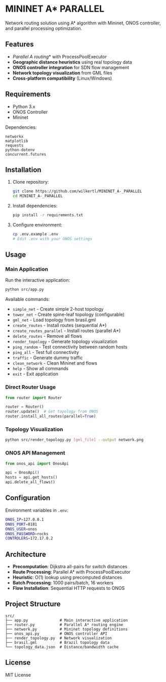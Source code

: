 # MININET A* PARALLEL

Network routing solution using A* algorithm with Mininet, ONOS controller, and parallel processing optimization.

## Features

- **Parallel A* routing** with ProcessPoolExecutor
- **Geographic distance heuristics** using real topology data
- **ONOS controller integration** for SDN flow management
- **Network topology visualization** from GML files
- **Cross-platform compatibility** (Linux/Windows)

## Requirements

- Python 3.x
- ONOS Controller
- Mininet

Dependencies:
```
networkx
matplotlib
requests
python-dotenv
concurrent.futures
```

## Installation

1. Clone repository:
   ```bash
   git clone https://github.com/wilkertl/MININET_A-_PARALLEL
   cd MININET_A-_PARALLEL
   ```

2. Install dependencies:
   ```bash
   pip install -r requirements.txt
   ```

3. Configure environment:
   ```bash
   cp .env.example .env
   # Edit .env with your ONOS settings
   ```

## Usage

### Main Application

Run the interactive application:

```bash
python src/app.py
```

Available commands:
- `simple_net` - Create simple 2-host topology
- `tower_net` - Create spine-leaf topology (configurable)
- `gml_net` - Load topology from brasil.gml
- `create_routes` - Install routes (sequential A*)
- `create_routes_parallel` - Install routes (parallel A*)
- `delete_routes` - Remove all flows
- `render_topology` - Generate topology visualization
- `ping_random` - Test connectivity between random hosts
- `ping_all` - Test full connectivity
- `traffic` - Generate dummy traffic
- `clean_network` - Clean Mininet and flows
- `help` - Show all commands
- `exit` - Exit application

### Direct Router Usage

```python
from router import Router

router = Router()
router.update()  # Get topology from ONOS
router.install_all_routes(parallel=True)
```

### Topology Visualization

```bash
python src/render_topology.py [gml_file] --output network.png
```

### ONOS API Management

```python
from onos_api import OnosApi

api = OnosApi()
hosts = api.get_hosts()
api.delete_all_flows()
```

## Configuration

Environment variables in `.env`:

```bash
ONOS_IP=127.0.0.1
ONOS_PORT=8181
ONOS_USER=onos
ONOS_PASSWORD=rocks
CONTROLERS=172.17.0.2
```

## Architecture

- **Precomputation**: Dijkstra all-pairs for switch distances
- **Route Processing**: Parallel A* with ProcessPoolExecutor
- **Heuristic**: O(1) lookup using precomputed distances
- **Batch Processing**: 1000 pairs/batch, 16 workers
- **Flow Installation**: Sequential HTTP requests to ONOS

## Project Structure

```
src/
├── app.py              # Main interactive application
├── router.py           # Parallel A* routing engine
├── network.py          # Mininet topology definitions
├── onos_api.py         # ONOS controller API
├── render_topology.py  # Network visualization
├── brasil.gml          # Brazil topology data
└── topology_data.json  # Distance/bandwidth cache
```

## License

MIT License 